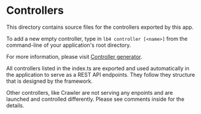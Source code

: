 # Controllers

This directory contains source files for the controllers exported by this app.

To add a new empty controller, type in `lb4 controller [<name>]` from the command-line of your application's root
directory.

For more information, please visit
[Controller generator](http://loopback.io/doc/en/lb4/Controller-generator.html).

All controllers listed in the index.ts are exported and used automatically in the application to serve as a REST API endpoints.
They follow they structure that is designed by the framework.

Other controllers, like Crawler are not serving any enpoints and are launched and controlled differently. Please see comments inside for the details.
